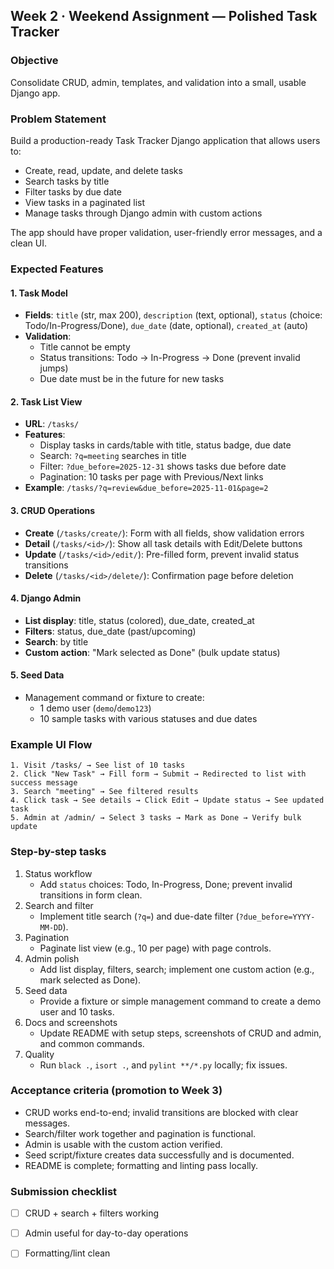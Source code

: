 ## Week 2 · Weekend Assignment — Polished Task Tracker

### Objective
Consolidate CRUD, admin, templates, and validation into a small, usable Django app.

### Problem Statement
Build a production-ready Task Tracker Django application that allows users to:
- Create, read, update, and delete tasks
- Search tasks by title
- Filter tasks by due date
- View tasks in a paginated list
- Manage tasks through Django admin with custom actions

The app should have proper validation, user-friendly error messages, and a clean UI.

### Expected Features

#### 1. Task Model
- **Fields**: `title` (str, max 200), `description` (text, optional), `status` (choice: Todo/In-Progress/Done), `due_date` (date, optional), `created_at` (auto)
- **Validation**: 
  - Title cannot be empty
  - Status transitions: Todo → In-Progress → Done (prevent invalid jumps)
  - Due date must be in the future for new tasks

#### 2. Task List View
- **URL**: `/tasks/`
- **Features**:
  - Display tasks in cards/table with title, status badge, due date
  - Search: `?q=meeting` searches in title
  - Filter: `?due_before=2025-12-31` shows tasks due before date
  - Pagination: 10 tasks per page with Previous/Next links
- **Example**: `/tasks/?q=review&due_before=2025-11-01&page=2`

#### 3. CRUD Operations
- **Create** (`/tasks/create/`): Form with all fields, show validation errors
- **Detail** (`/tasks/<id>/`): Show all task details with Edit/Delete buttons
- **Update** (`/tasks/<id>/edit/`): Pre-filled form, prevent invalid status transitions
- **Delete** (`/tasks/<id>/delete/`): Confirmation page before deletion

#### 4. Django Admin
- **List display**: title, status (colored), due_date, created_at
- **Filters**: status, due_date (past/upcoming)
- **Search**: by title
- **Custom action**: "Mark selected as Done" (bulk update status)

#### 5. Seed Data
- Management command or fixture to create:
  - 1 demo user (`demo`/`demo123`)
  - 10 sample tasks with various statuses and due dates

### Example UI Flow
```
1. Visit /tasks/ → See list of 10 tasks
2. Click "New Task" → Fill form → Submit → Redirected to list with success message
3. Search "meeting" → See filtered results
4. Click task → See details → Click Edit → Update status → See updated task
5. Admin at /admin/ → Select 3 tasks → Mark as Done → Verify bulk update
```

### Step-by-step tasks
1) Status workflow
   - Add `status` choices: Todo, In-Progress, Done; prevent invalid transitions in form clean.
2) Search and filter
   - Implement title search (`?q=`) and due-date filter (`?due_before=YYYY-MM-DD`).
3) Pagination
   - Paginate list view (e.g., 10 per page) with page controls.
4) Admin polish
   - Add list display, filters, search; implement one custom action (e.g., mark selected as Done).
5) Seed data
   - Provide a fixture or simple management command to create a demo user and 10 tasks.
6) Docs and screenshots
   - Update README with setup steps, screenshots of CRUD and admin, and common commands.
7) Quality
   - Run `black .`, `isort .`, and `pylint **/*.py` locally; fix issues.

### Acceptance criteria (promotion to Week 3)
- CRUD works end-to-end; invalid transitions are blocked with clear messages.
- Search/filter work together and pagination is functional.
- Admin is usable with the custom action verified.
- Seed script/fixture creates data successfully and is documented.
- README is complete; formatting and linting pass locally.

### Submission checklist
- [ ] CRUD + search + filters working
- [ ] Admin useful for day-to-day operations
- [ ] Formatting/lint clean


